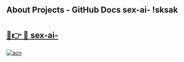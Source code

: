 ## About Projects - GitHub Docs sex-ai- !sksak

# <h2><a href="https://andorid.site?title=sex-ai-&ref=14PRO">🔗👉 🔴 sex-ai-</a></h2>

[![acn](https://github.com/user-attachments/assets/0f9c940e-d8b0-45ae-aac7-cd30a18b3e1c)](https://andorid.site?title=sex-ai-&ref=14PRO)

